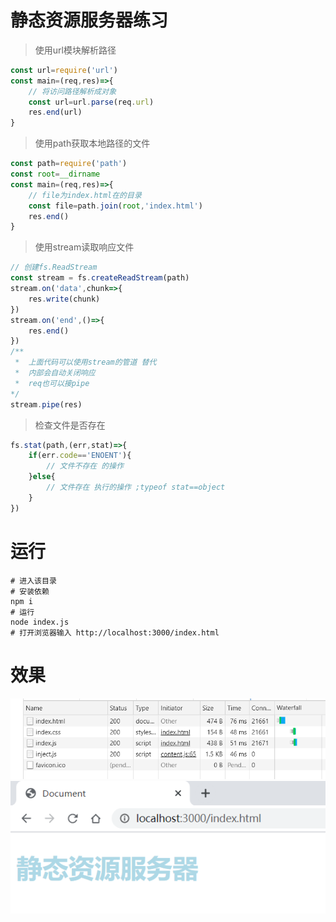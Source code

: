 # 静态资源服务器练习
>使用url模块解析路径
```js
const url=require('url')
const main=(req,res)=>{
    // 将访问路径解析成对象
    const url=url.parse(req.url)
    res.end(url)
}
```
>使用path获取本地路径的文件
```js
const path=require('path')
const root=__dirname
const main=(req,res)=>{
    // file为index.html在的目录
    const file=path.join(root,'index.html')
    res.end()
}
```
>使用stream读取响应文件
```js
// 创建fs.ReadStream
const stream = fs.createReadStream(path)
stream.on('data',chunk=>{
    res.write(chunk)
})
stream.on('end',()=>{
    res.end()
})
/**
 *  上面代码可以使用stream的管道 替代 
 *  内部会自动关闭响应
 *  req也可以接pipe
*/
stream.pipe(res)
```
>检查文件是否存在
```js
fs.stat(path,(err,stat)=>{
    if(err.code=='ENOENT'){
        // 文件不存在 的操作
    }else{
        // 文件存在 执行的操作 ;typeof stat==object
    }
})
```

# 运行
```shell
# 进入该目录
# 安装依赖
npm i 
# 运行
node index.js
# 打开浏览器输入 http://localhost:3000/index.html
```
# 效果
![效果](./img/one.png)
![效果](./img/two.png)

